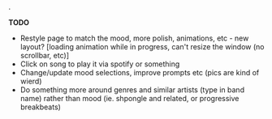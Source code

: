 . 

**TODO**
- Restyle page to match the mood, more polish, animations, etc - new layout? [loading animation while in progress, can't resize the window (no scrollbar, etc)]
- Click on song to play it via spotify or something
- Change/update mood selections, improve prompts etc (pics are kind of wierd)
- Do something more around genres and similar artists (type in band name) rather than mood (ie. shpongle and related, or progressive breakbeats)

